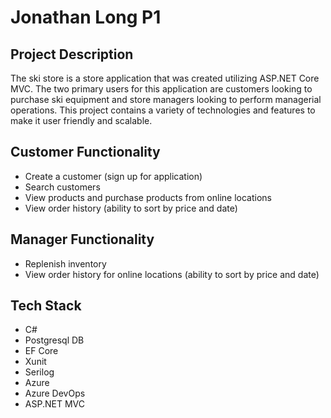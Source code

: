 # Jonathan Long P1
## Project Description
The ski store is a store application that was created utilizing ASP.NET Core MVC. The two primary users for this application
are customers looking to purchase ski equipment and store managers looking to perform managerial operations. This project 
contains a variety of technologies and features to make it user friendly and scalable.
## Customer Functionality
* Create a customer (sign up for application)
* Search customers  
* View products and purchase products from online locations
* View order history (ability to sort by price and date)
## Manager Functionality
* Replenish inventory
* View order history for online locations (ability to sort by price and date)
## Tech Stack
* C#
* Postgresql DB
* EF Core
* Xunit
* Serilog
* Azure
* Azure DevOps
* ASP.NET MVC
